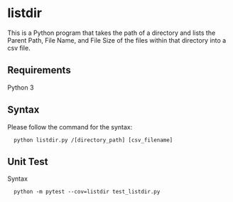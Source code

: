 # listdir
This is a Python program that takes the path of a directory and lists the Parent
Path, File Name, and File Size of the files within that directory into a csv file.

## Requirements
Python 3

## Syntax
Please follow the command for the syntax:
```
  python listdir.py /[directory_path] [csv_filename]
```
## Unit Test
Syntax
```
  python -m pytest --cov=listdir test_listdir.py
```
